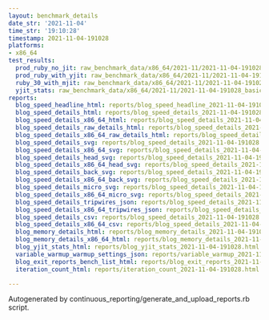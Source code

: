 ```yaml
---
layout: benchmark_details
date_str: '2021-11-04'
time_str: '19:10:28'
timestamp: 2021-11-04-191028
platforms:
- x86_64
test_results:
  prod_ruby_no_jit: raw_benchmark_data/x86_64/2021-11/2021-11-04-191028_basic_benchmark_prod_ruby_no_jit.json
  prod_ruby_with_yjit: raw_benchmark_data/x86_64/2021-11/2021-11-04-191028_basic_benchmark_prod_ruby_with_yjit.json
  ruby_30_with_mjit: raw_benchmark_data/x86_64/2021-11/2021-11-04-191028_basic_benchmark_ruby_30_with_mjit.json
  yjit_stats: raw_benchmark_data/x86_64/2021-11/2021-11-04-191028_basic_benchmark_yjit_stats.json
reports:
  blog_speed_headline_html: reports/blog_speed_headline_2021-11-04-191028.html
  blog_speed_details_html: reports/blog_speed_details_2021-11-04-191028.html
  blog_speed_details_x86_64_html: reports/blog_speed_details_2021-11-04-191028.x86_64.html
  blog_speed_details_raw_details_html: reports/blog_speed_details_2021-11-04-191028.raw_details.html
  blog_speed_details_x86_64_raw_details_html: reports/blog_speed_details_2021-11-04-191028.x86_64.raw_details.html
  blog_speed_details_svg: reports/blog_speed_details_2021-11-04-191028.svg
  blog_speed_details_x86_64_svg: reports/blog_speed_details_2021-11-04-191028.x86_64.svg
  blog_speed_details_head_svg: reports/blog_speed_details_2021-11-04-191028.head.svg
  blog_speed_details_x86_64_head_svg: reports/blog_speed_details_2021-11-04-191028.x86_64.head.svg
  blog_speed_details_back_svg: reports/blog_speed_details_2021-11-04-191028.back.svg
  blog_speed_details_x86_64_back_svg: reports/blog_speed_details_2021-11-04-191028.x86_64.back.svg
  blog_speed_details_micro_svg: reports/blog_speed_details_2021-11-04-191028.micro.svg
  blog_speed_details_x86_64_micro_svg: reports/blog_speed_details_2021-11-04-191028.x86_64.micro.svg
  blog_speed_details_tripwires_json: reports/blog_speed_details_2021-11-04-191028.tripwires.json
  blog_speed_details_x86_64_tripwires_json: reports/blog_speed_details_2021-11-04-191028.x86_64.tripwires.json
  blog_speed_details_csv: reports/blog_speed_details_2021-11-04-191028.csv
  blog_speed_details_x86_64_csv: reports/blog_speed_details_2021-11-04-191028.x86_64.csv
  blog_memory_details_html: reports/blog_memory_details_2021-11-04-191028.html
  blog_memory_details_x86_64_html: reports/blog_memory_details_2021-11-04-191028.x86_64.html
  blog_yjit_stats_html: reports/blog_yjit_stats_2021-11-04-191028.html
  variable_warmup_warmup_settings_json: reports/variable_warmup_2021-11-04-191028.warmup_settings.json
  blog_exit_reports_bench_list_html: reports/blog_exit_reports_2021-11-04-191028.bench_list.html
  iteration_count_html: reports/iteration_count_2021-11-04-191028.html

---
```

Autogenerated by continuous_reporting/generate_and_upload_reports.rb script.
